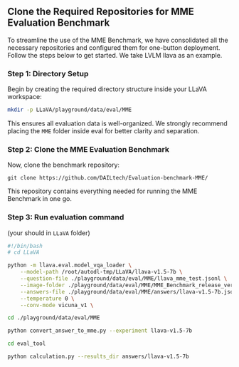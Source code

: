 ## Clone the Required Repositories for MME Evaluation Benchmark

To streamline the use of the MME Benchmark, we have consolidated all the necessary repositories and configured them for one-button deployment. Follow the steps below to get started. We take LVLM llava as an example.

### Step 1: Directory Setup

Begin by creating the required directory structure inside your LLaVA workspace:  

```bash
mkdir -p LLaVA/playground/data/eval/MME
```

This ensures all evaluation data is well-organized. We strongly recommend placing the `MME` folder inside eval for better clarity and separation.

### Step 2: Clone the MME Evaluation Benchmark

Now, clone the benchmark repository:    
```
git clone https://github.com/DAILtech/Evaluation-benchmark-MME/
```
This repository contains everything needed for running the MME Benchmark in one go.

### Step 3: Run evaluation command 
(your should in `LLaVA` folder)
```bash
#!/bin/bash
# cd LLaVA

python -m llava.eval.model_vqa_loader \
    --model-path /root/autodl-tmp/LLaVA/llava-v1.5-7b \
    --question-file ./playground/data/eval/MME/llava_mme_test.jsonl \
    --image-folder ./playground/data/eval/MME/MME_Benchmark_release_version \
    --answers-file ./playground/data/eval/MME/answers/llava-v1.5-7b.jsonl \
    --temperature 0 \
    --conv-mode vicuna_v1 \

cd ./playground/data/eval/MME

python convert_answer_to_mme.py --experiment llava-v1.5-7b

cd eval_tool

python calculation.py --results_dir answers/llava-v1.5-7b
